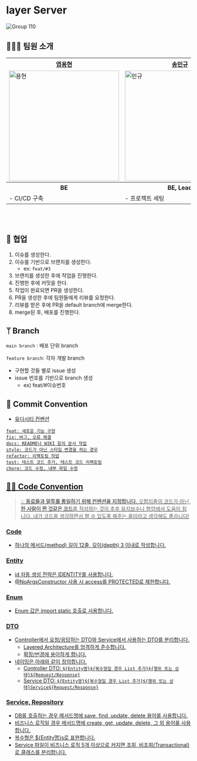 # layer Server
![Group 110](https://github.com/depromeet/layer/assets/19422885/b85ee18d-ca94-4f20-9058-c03e41188291)

## 👨‍👨‍👧 팀원 소개
<div align="center">
	<table>
  <th><a href="https://github.com/raymondanythings"> 엽용현 </th>
	<th><a href="https://github.com/mikekks"> 송민규 </th>
  <th><a href="https://github.com/clean2001"> 김세정 </th>
	<tr>
		<td><img width="300" alt="용현" src="https://github.com/depromeet/layer-server/assets/100754581/ac4aec41-499a-46ae-af58-5c9800391865">
    </td>
		<td><img width="300" alt="민규" src="https://github.com/depromeet/layer-server/assets/100754581/e7d1a057-287d-48bd-a8c2-af009f2cc219">
    </td>
    <td><img width="300" alt="세정" src="https://github.com/depromeet/layer-server/assets/100754581/45e216a1-ae8c-40b4-b028-24c51c39abd7">
    </td>
	</tr>
<th> BE </th>
<th> BE, Lead </th>
<th> BE </th>
<tr>
<td>
- CI/CD 구축<br>
</td>
<td>
- 프로젝트 세팅
</td>
<td>
- 인증/인가 필터 구현
</td>
</tr>
	</table>
</div>

<br>
<br>

## 🤝 협업

1. 이슈를 생성한다.
2. 이슈를 기반으로 브랜치를 생성한다.
   - ex: `feat/#3`
3. 브랜치를 생성한 후에 작업을 진행한다.
4. 진행한 후에 커밋을 한다.
5. 작업이 완료되면 PR을 생성한다.
6. PR을 생성한 후에 팀원들에게 리뷰를 요청한다.
7. 리뷰를 받은 후에 PR을 default branch에 merge한다.
8. merge된 후, 배포를 진행한다.

## ᛘ Branch
`main branch` : 배포 단위 branch

`feature branch`: 각자 개발 branch

-   구현할 것들 별로 issue 생성
-   issue 번호를 기반으로 branch 생성
    -   ex) feat/#이슈번호

## 🙏 Commit Convention
- <a href="https://udacity.github.io/git-styleguide/">유다시티 컨벤션

```
feat: 새로운 기능 구현
fix: 버그, 오류 해결
docs: README나 WIKI 등의 문서 작업
style: 코드가 아닌 스타일 변경을 하는 경우
refactor: 리팩토링 작업
test: 테스트 코드 추가, 테스트 코드 리팩토링
chore: 코드 수정, 내부 파일 수정
```

## 👨‍💻 Code Convention
> 💡 **동료들과 말투를 통일하기 위해 컨벤션을 지정합니다.**
> 오합지졸의 코드가 아닌, **한 사람이 짠 것같은 코드**를 작성하는 것이 추후 유지보수나 협업에서 도움이 됩니다. 내가 코드를 생각하면서 짤 수 있도록 해주는 룰이라고 생각해도 좋습니다!

### Code
- 하나의 메서드(method) 길이 12줄, 깊이(depth) 3 이내로 작성합니다.

### Entity
- id 자동 생성 전략은 IDENTITY를 사용합니다.
- @NoArgsConstructor 사용 시 access를 PROTECTED로 제한합니다.

### Enum
- Enum 값은 import static 호출로 사용합니다.

### DTO
- Controller에서 요청/응답하는 DTO와 Service에서 사용하는 DTO를 분리합니다.
    - Layered Architecture를 엄격하게 준수합니다.
    - 확장/번경에 용이하게 합니다.
- 네이밍은 아래와 같이 정의합니다.
    - Controller DTO: `${Entity명}${복수형일 경우 List 추가}${행위 또는 상태}${Request/Response}`
    - Service DTO: `${Entity명}${복수형일 경우 List 추가}${행위 또는 상태}Service${Request/Response}`

### Service, Repository
- DB를 호출하는 경우 메서드명에 save, find, update, delete 용어를 사용합니다.
- 비즈니스 로직일 경우 메서드명에 create, get, update, delete, 그 외 용어를 사용합니다.
- 복수형은 ${Entity명}s로 표현합니다.
- Service 파일이 비즈니스 로직 5개 이상으로 커지면 조회, 비조회(Transactional)로 클래스를 분리합니다.

<br/>
